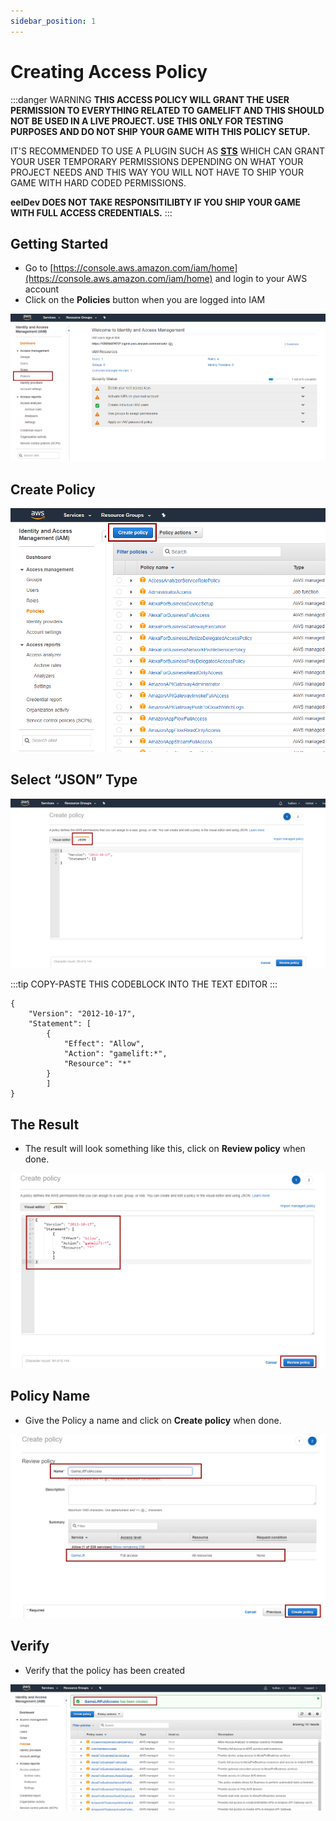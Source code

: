 ```yaml
---
sidebar_position: 1
---
```


# Creating Access Policy

:::danger WARNING
**THIS ACCESS POLICY WILL GRANT THE USER PERMISSION TO EVERYTHING RELATED TO GAMELIFT AND THIS SHOULD NOT BE USED IN A LIVE PROJECT. USE THIS ONLY FOR TESTING PURPOSES AND DO NOT SHIP YOUR GAME WITH THIS POLICY SETUP.**

IT'S RECOMMENDED TO USE A PLUGIN SUCH AS [**STS**](https://sts.eeldev.com/) WHICH CAN GRANT YOUR USER TEMPORARY PERMISSIONS DEPENDING ON WHAT YOUR PROJECT NEEDS AND THIS WAY YOU WILL NOT HAVE TO SHIP YOUR GAME WITH HARD CODED PERMISSIONS.

**eelDev DOES NOT TAKE RESPONSITILIBTY IF YOU SHIP YOUR GAME WITH FULL ACCESS CREDENTIALS.**
:::


## Getting Started
- Go to [https://console.aws.amazon.com/iam/home](https://console.aws.amazon.com/iam/home) and login to your AWS account
- Click on the **Policies** button when you are logged into IAM

![Image](../../../../static/img/create_access_policy/1.png)

## Create Policy
![Image](../../../../static/img/create_access_policy/2.png)

## Select “JSON” Type
![Image](../../../../static/img/create_access_policy/3.png)

:::tip
 COPY-PASTE THIS CODEBLOCK INTO THE TEXT EDITOR
:::
``` 
{
    "Version": "2012-10-17",
    "Statement": [
        {
            "Effect": "Allow",
            "Action": "gamelift:*",
            "Resource": "*"
        }
        ]
}
``` 

## The Result
- The result will look something like this, click on **Review policy** when done.

![Image](../../../../static/img/create_access_policy/4.png)

## Policy Name
- Give the Policy a name and click on **Create policy** when done.

![Image](../../../../static/img/create_access_policy/5.png)

## Verify
- Verify that the policy has been created

![Image](../../../../static/img/create_access_policy/6.png)

